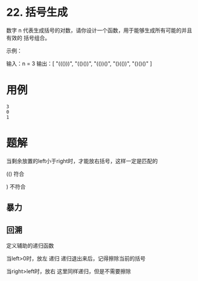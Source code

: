 # 22. 括号生成
数字 n 代表生成括号的对数，请你设计一个函数，用于能够生成所有可能的并且 有效的 括号组合。

示例：

输入：n = 3
输出：[
       "((()))",
       "(()())",
       "(())()",
       "()(())",
       "()()()"
     ]

# 用例
```
3
0
1
```

# 题解

当剩余放置的left小于right时，才能放右括号，这样一定是匹配的

(() 符合

) 不符合


## 暴力

## 回溯

定义辅助的递归函数

当left>0时，放左
递归
递归退出来后，记得擦除当前的括号

当right>left时，放右
这里同样递归，但是不需要擦除




